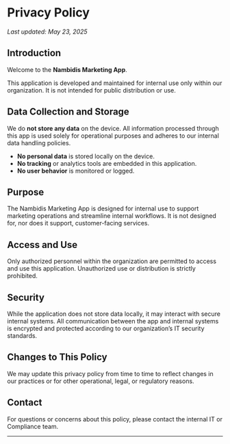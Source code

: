 # Privacy Policy

_Last updated: May 23, 2025_

## Introduction

Welcome to the **Nambidis Marketing App**.

This application is developed and maintained for internal use only within our organization. It is not intended for public distribution or use.

## Data Collection and Storage

We do **not store any data** on the device. All information processed through this app is used solely for operational purposes and adheres to our internal data handling policies.

- **No personal data** is stored locally on the device.
- **No tracking** or analytics tools are embedded in this application.
- **No user behavior** is monitored or logged.

## Purpose

The Nambidis Marketing App is designed for internal use to support marketing operations and streamline internal workflows. It is not designed for, nor does it support, customer-facing services.

## Access and Use

Only authorized personnel within the organization are permitted to access and use this application. Unauthorized use or distribution is strictly prohibited.

## Security

While the application does not store data locally, it may interact with secure internal systems. All communication between the app and internal systems is encrypted and protected according to our organization’s IT security standards.

## Changes to This Policy

We may update this privacy policy from time to time to reflect changes in our practices or for other operational, legal, or regulatory reasons.

## Contact

For questions or concerns about this policy, please contact the internal IT or Compliance team.

---
